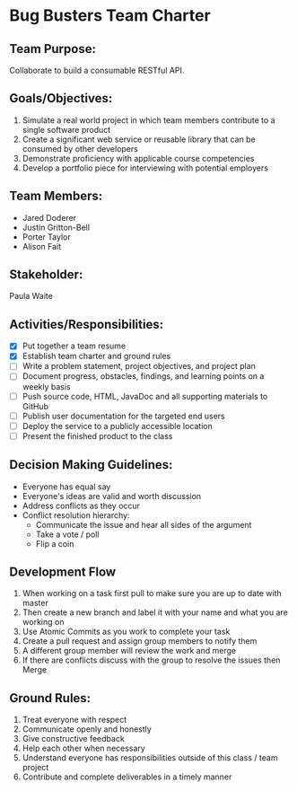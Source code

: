 # Bug Busters Team Charter

## Team Purpose:
Collaborate to build a consumable RESTful API.

## Goals/Objectives:
1. Simulate a real world project in which team members contribute to a single software product
2. Create a significant web service or reusable library that can be consumed by other developers
3. Demonstrate proficiency with applicable course competencies
4. Develop a portfolio piece for interviewing with potential employers 

## Team Members:
+ Jared Doderer
+ Justin Gritton-Bell
+ Porter Taylor
+ Alison Fait

## Stakeholder:
Paula Waite

## Activities/Responsibilities:
- [X] Put together a team resume 
- [X] Establish team charter and ground rules
- [ ] Write a problem statement, project objectives, and project plan
- [ ] Document progress, obstacles, findings, and learning points on a weekly basis
- [ ] Push source code, HTML, JavaDoc and all supporting materials to GitHub 
- [ ] Publish user documentation for the targeted end users
- [ ] Deploy the service to a publicly accessible location 
- [ ] Present the finished product to the class

## Decision Making Guidelines:
+ Everyone has equal say
+ Everyone's ideas are valid and worth discussion
+ Address conflicts as they occur
+ Conflict resolution hierarchy:
  + Communicate the issue and hear all sides of the argument
  + Take a vote / poll
  + Flip a coin

## Development Flow
1. When working on a task first pull to make sure you are up to date with master
2. Then create a new branch and label it with your name and what you are working on
3. Use Atomic Commits as you work to complete your task
4. Create a pull request and assign group members to notify them
5. A different group member will review the work and merge
6. If there are conflicts discuss with the group to resolve the issues then Merge

## Ground Rules:
1. Treat everyone with respect
2. Communicate openly and honestly
3. Give constructive feedback 
4. Help each other when necessary 
5. Understand everyone has responsibilities outside of this class / team project 
6. Contribute and complete deliverables in a timely manner